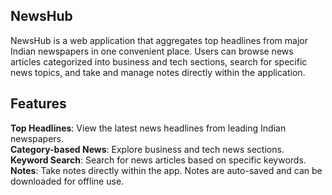 ## NewsHub
NewsHub is a web application that aggregates top headlines from major Indian newspapers in one convenient place. Users can browse news articles categorized into business and tech sections, search for specific news topics, and take and manage notes directly within the application.
## Features
 **Top Headlines**: View the latest news headlines from leading Indian newspapers.<br>
**Category-based News**: Explore business and tech news sections.<br>
 **Keyword Search**: Search for news articles based on specific keywords.<br>
 **Notes**: Take notes directly within the app. Notes are auto-saved and can be downloaded for offline use.<br>

